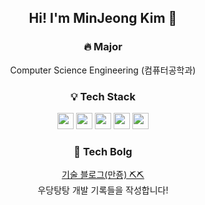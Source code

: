 <div align="center">
  
## Hi! I'm MinJeong Kim 🙂

###  🔥 Major
  Computer Science Engineering (컴퓨터공학과)

### 💡 Tech Stack
  <a href="#"><img src="https://img.shields.io/badge/Python-3776AB?style=flat-square&logo=Python&logoColor=white" height="26px"/></a>
  <a href="#"><img src="https://img.shields.io/badge/C++-00599C?style=flat-square&logo=C%2B%2B&logoColor=white" height="26px"/></a>
  <a href="#"><img src="https://img.shields.io/badge/HTML-E34F26?style=flat-square&logo=HTML5&logoColor=white" height="26px"/></a>
  <a href="#"><img src="https://img.shields.io/badge/CSS-1572B6?style=flat-square&logo=CSS3&logoColor=white" height="26px"/></a>
  <a href="#"><img src="https://img.shields.io/badge/JavaScript-F7D71E?style=flat-square&logo=JavaScript&logoColor=white" height="26px"/></a>
  
### 💭 Tech Bolg
  <a href="https://jeonge.tistory.com/">기술 블로그(만죵) ⛏️⛏️</a><br>
  우당탕탕 개발 기록들을 작성합니다!
